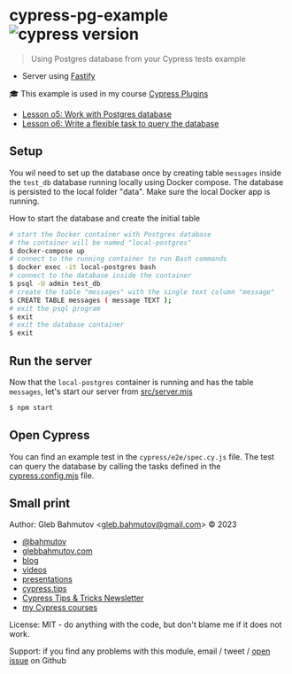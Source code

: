 # cypress-pg-example ![cypress version](https://img.shields.io/badge/cypress-13.3.3-brightgreen)

> Using Postgres database from your Cypress tests example

- Server using [Fastify](https://fastify.dev/)

🎓 This example is used in my course [Cypress Plugins](https://cypress.tips/courses/cypress-plugins)

- [Lesson o5: Work with Postgres database](https://cypress.tips/courses/cypress-plugins/lessons/o5)
- [Lesson o6: Write a flexible task to query the database](https://cypress.tips/courses/cypress-plugins/lessons/o6)

## Setup

You wil need to set up the database once by creating table `messages` inside the `test_db` database running locally using Docker compose. The database is persisted to the local folder "data". Make sure the local Docker app is running.

How to start the database and create the initial table

```bash
# start the Docker container with Postgres database
# the container will be named "local-postgres"
$ docker-compose up
# connect to the running container to run Bash commands
$ docker exec -it local-postgres bash
# connect to the database inside the container
$ psql -U admin test_db
# create the table "messages" with the single text column "message"
$ CREATE TABLE messages ( message TEXT );
# exit the psql program
$ exit
# exit the database container
$ exit
```

## Run the server

Now that the `local-postgres` container is running and has the table `messages`, let's start our server from [src/server.mjs](./src/server.mjs)

```bash
$ npm start
```

## Open Cypress

You can find an example test in the `cypress/e2e/spec.cy.js` file. The test can query the database by calling the tasks defined in the [cypress.config.mjs](./cypress.config.mjs) file.

## Small print

Author: Gleb Bahmutov &lt;gleb.bahmutov@gmail.com&gt; &copy; 2023

- [@bahmutov](https://twitter.com/bahmutov)
- [glebbahmutov.com](https://glebbahmutov.com)
- [blog](https://glebbahmutov.com/blog)
- [videos](https://www.youtube.com/glebbahmutov)
- [presentations](https://slides.com/bahmutov)
- [cypress.tips](https://cypress.tips)
- [Cypress Tips & Tricks Newsletter](https://cypresstips.substack.com/)
- [my Cypress courses](https://cypress.tips/courses)

License: MIT - do anything with the code, but don't blame me if it does not work.

Support: if you find any problems with this module, email / tweet /
[open issue](https://github.com/bahmutov/cypress-pg-example/issues) on Github
